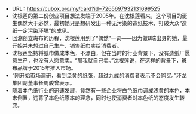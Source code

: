 - URL:: https://cubox.pro/my/card?id=7265697932131699525
- 沈根莲的第二份创业项目想法发端于2005年。在沈根莲看来，这个项目的诞生偶然大于必然，最初她只是想研发出一种无污染的造纸技术，打破大众“造纸一定污染环境”的成见。
- 回溯创立斑布的历程，沈根莲用到了“偶然”一词——因为做B端出身的她，最开始并未想过自己生产、销售纸巾卖给消费者。
- 沈根莲坚持将纸巾做成本色，不漂白，但在当时的行业背景下，没有造纸厂愿意生产，也没有人愿意卖。“那我就自己卖。”沈根莲说，在这样的背景下，斑布品牌于2015年推入市场。
- “刚开始市场调研，看到泛黄的纸张，超过九成的消费者表示不会购买。”环龙集团副董事长周骏曾表示。
- 随着本色纸行业的迅速发展，竟然有一些企业将白色纸巾调成浅黄的本色，本末倒置，违背了本色纸原本的理念，同时也使消费者对本色纸的态度发生转变。
